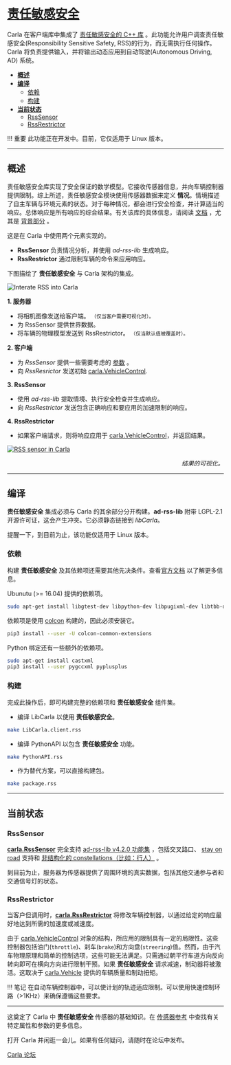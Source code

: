 # [责任敏感安全](https://carla.readthedocs.io/en/latest/adv_rss/)

Carla 在客户端库中集成了 [责任敏感安全的 C++ 库](https://github.com/intel/ad-rss-lib) 。此功能允许用户调查责任敏感安全(Responsibility Sensitive Safety, RSS)的行为，而无需执行任何操作。Carla 将负责提供输入，并将输出动态应用到自动驾驶(Autonomous Driving, AD) 系统。

*   [__概述__](#overview)
*   [__编译__](#compilation)
	*   [依赖](#dependencies)
	*   [构建](#build)
*	[__当前状态__](#current-state)
	*   [RssSensor](#rsssensor)
	*   [RssRestrictor](#rssrestrictor)

!!! 重要
    此功能正在开发中。目前，它仅适用于 Linux 版本。

---
## 概述 <span id="overview"></span>


责任敏感安全库实现了安全保证的数学模型。它接收传感器信息，并向车辆控制器提供限制。综上所述，责任敏感安全模块使用传感器数据来定义 __情况__。情境描述了自主车辆与环境元素的状态。对于每种情况，都会进行安全检查，并计算适当的响应。总体响应是所有响应的综合结果。有关该库的具体信息，请阅读 [文档](https://intel.github.io/ad-rss-lib/) ，尤其是 [背景部分](https://intel.github.io/ad-rss-lib/ad_rss/Overview/) 。

这是在 Carla 中使用两个元素实现的。

*	__RssSensor__ 负责情况分析，并使用 *ad-rss-lib* 生成响应。
*	__RssRestrictor__ 通过限制车辆的命令来应用响应。

下图描绘了 __责任敏感安全__ 与 Carla 架构的集成。

![Interate RSS into Carla](img/rss_carla_integration_architecture.png)

__1. 服务器__

- 将相机图像发送给客户端。 <small>（仅当客户需要可视化时）。</small>
- 为 RssSensor 提供世界数据。
- 将车辆的物理模型发送到 RssRestrictor。 <small>（仅当默认值被覆盖时）。</small>

__2. 客户端__

- 为 *RssSensor* 提供一些需要考虑的 [参数](https://intel.github.io/ad-rss-lib/ad_rss/Appendix-ParameterDiscussion/) 。
- 向 *RssResrictor* 发送初始 [carla.VehicleControl](python_api.md#carla.VehicleControl).

__3. RssSensor__

- 使用 *ad-rss-lib* 提取情境、执行安全检查并生成响应。
- 向 *RssRestrictor* 发送包含正确响应和要应用的加速限制的响应。

__4. RssRestrictor__

- 如果客户端请求，则将响应应用于 [carla.VehicleControl](python_api.md#carla.VehicleControl)，并返回结果。

[![RSS sensor in Carla](img/rss_carla_integration.png)](https://www.youtube.com/watch?v=UxKPXPT2T8Q)
<div style="text-align: right"><i>结果的可视化。</i></div>

---
## 编译 <span id="compilation"></span>

__责任敏感安全__ 集成必须与 Carla 的其余部分分开构建。__ad-rss-lib__ 附带 LGPL-2.1 开源许可证，这会产生冲突。它必须静态链接到 *libCarla*。

提醒一下，到目前为止，该功能仅适用于 Linux 版本。

### 依赖 <span id="dependencies"></span>

构建 __责任敏感安全__ 及其依赖项还需要其他先决条件。查看[官方文档](https://intel.github.io/ad-rss-lib/BUILDING) 以了解更多信息。

Ubunutu (>= 16.04) 提供的依赖项。
```sh
sudo apt-get install libgtest-dev libpython-dev libpugixml-dev libtbb-dev
```

依赖项是使用 [colcon](https://colcon.readthedocs.io/en/released/user/installation.html) 构建的，因此必须安装它。 
```sh
pip3 install --user -U colcon-common-extensions
```

Python 绑定还有一些额外的依赖项。
```sh
sudo apt-get install castxml
pip3 install --user pygccxml pyplusplus
```

### 构建 <span id="build"></span>

完成此操作后，即可构建完整的依赖项和 __责任敏感安全__ 组件集。

*	编译 LibCarla 以使用 __责任敏感安全__。

```sh
make LibCarla.client.rss
```

*	编译 PythonAPI 以包含 __责任敏感安全__ 功能。

```sh
make PythonAPI.rss
```

*	作为替代方案，可以直接构建包。
```sh
make package.rss
```

---
## 当前状态 <span id="current-state"></span>

### RssSensor <span id="rsssensor"></span>

[__carla.RssSensor__](python_api.md#carla.RssSensor) 完全支持 [ad-rss-lib v4.2.0 功能集](https://intel.github.io/ad-rss-lib/RELEASE_NOTES_AND_DISCLAIMERS) ，包括交叉路口、 [stay on road](https://intel.github.io/ad-rss-lib/ad_rss_map_integration/HandleRoadBoundaries/) 支持和 [非结构化的 constellations（比如：行人）](https://intel.github.io/ad-rss-lib/ad_rss/UnstructuredConstellations/) 。

到目前为止，服务器为传感器提供了周围环境的真实数据，包括其他交通参与者和交通信号灯的状态。

### RssRestrictor <span id="rssrestrictor"></span>

当客户但调用时，[__carla.RssRestrictor__](python_api.md#carla.RssRestrictor) 将修改车辆控制器，以通过给定的响应最好地达到所需的加速度或减速度。

由于 [carla.VehicleControl](python_api.md#carla.VehicleControl) 对象的结构，所应用的限制具有一定的局限性。这些控制器包括油门(`throttle`)、刹车(`brake`)和方向盘(`streering`)值。然而，由于汽车物理原理和简单的控制选项，这些可能无法满足。只需通过朝平行车道方向反向转向即可在横向方向进行限制干预。如果 __责任敏感安全__ 请求减速，制动器将被激活。这取决于 [carla.Vehicle](python_api.md#carla.Vehicle) 提供的车辆质量和制动扭矩。

!!! 笔记
    在自动车辆控制器中，可以使计划的轨迹适应限制。可以使用快速控制环路（>1KHz）来确保遵循这些要求。

---

这奠定了 Carla 中 __责任敏感安全__ 传感器的基础知识。在 [传感器参考](ref_sensors.md#rss-sensor) 中查找有关特定属性和参数的更多信息。

打开 Carla 并闲逛一会儿。如果有任何疑问，请随时在论坛中发布。

<div class="build-buttons">
<p>
<a href="https://github.com/carla-simulator/carla/discussions/" target="_blank" class="btn btn-neutral" title="跳转至Carla 论坛">
Carla 论坛</a>
</p>
</div>
